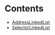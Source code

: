

# Contents
- [AddressLinkedList](AddressLinkedList.sol/library.AddressLinkedList.md)
- [SelectorLinkedList](SelectorLinkedList.sol/library.SelectorLinkedList.md)
